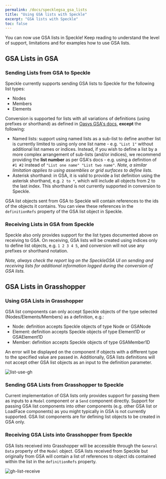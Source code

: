 ```yaml
---
permalink: /docs/specklegsa_gsa_lists
title: "Using GSA lists with Speckle"
excerpt: "GSA lists with Speckle"
toc: false
---
```

You can now use GSA lists in Speckle! Keep reading to understand the level of support, limitations and for examples how to use GSA lists.

## GSA Lists in GSA

### Sending Lists from GSA to Speckle

Speckle currently supports sending GSA lists to Speckle for the following list types:
- Nodes
- Members
- Elements

Conversion is supported for lists with all variations of definitions (using prefixes or shorthand) as defined in [Oasys GSA's docs](https://docs.oasys-software.com/structural/gsa/references/listsandembeddedlists.html#list-definition), **except** the following:
- Named lists: support using named lists as a sub-list to define another list is currently limited to using only one list name - e.g. `"List 1"` without additional list names or indices. Instead, if you wish to define a list by a more complex arrangement of sub-lists (and/or indices), we recommend providing the **list number** as per GSA's docs - e.g. using a definition of `#1 #2` instead of `"List one name" "List two name"`. *Note, a similar limitation applies to using assemblies or grid surfaces to define lists.*
- Asterisk shorthand: in GSA, it is valid to provide a list definition using the asterisk shorthand, e.g. `2 to *`, which will include all objects from 2 to the last index. This shorthand is not currently supported in conversion to Speckle.

GSA list objects sent from GSA to Speckle will contain references to the ids of the objects it contains. You can view these references in the `definitionRefs` property of the GSA list object in Speckle.

### Receiving Lists in GSA from Speckle

Speckle also only provides support for the list types documented above on receiving to GSA. On receiving, GSA lists will be created using indices only to define list objects, e.g. `1 2 3 4 5`, and conversion will not use any prefixes or shorthand notation.

*Note, always check the report log on the SpeckleGSA UI on sending and receiving lists for additional information logged during the conversion of GSA lists.*

## GSA Lists in Grasshopper
### Using GSA Lists in Grasshopper
GSA list components can only accept Speckle objects of the type selected (Nodes/Elements/Members) as a definition, e.g.:
- Node: definition accepts Speckle objects of type Node or GSANode
- Element: definition accepts Speckle objects of type Element1D or GSAElement1D
- Member: definition accepts Speckle objects of type GSAMember1D

An error will be displayed on the component if objects with a different type to the specified value are passed in. Additionally, GSA lists definitions will not accept other GSA list objects as an input to the definition parameter.

![list-use-gh]({{site.baseurl}}/assets/images/gsa_lists/list-use-gh.png)

### Sending GSA Lists from Grasshopper to Speckle

Current implementation of GSA lists only provides support for passing them as inputs to a `Model` component or a `Send` component directly. Support for passing GSA list components into other components (e.g. other GSA list or LoadFace components) as you might typically in GSA is not currently supported. GSA list components are for defining list objects to be created in GSA only.

### Receiving GSA Lists into Grasshopper from Speckle

GSA lists received into Grasshopper will be accessible through the `General Data` property of the `Model` object. GSA lists received from Speckle but originally from GSA will contain a list of references to object ids contained within the list in the `definitionRefs` property.

![gh-list-receive]({{site.baseurl}}/assets/images/gsa_lists/gh-list-receive.png)